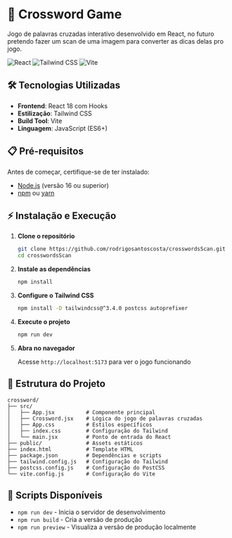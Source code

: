 # 🧩 Crossword Game

Jogo de palavras cruzadas interativo desenvolvido em React, no futuro pretendo fazer um scan de uma imagem para converter as dicas delas pro jogo.

![React](https://img.shields.io/badge/React-18.2.0-61DAFB?style=for-the-badge&logo=react&logoColor=white)
![Tailwind CSS](https://img.shields.io/badge/Tailwind_CSS-3.4.0-38B2AC?style=for-the-badge&logo=tailwind-css&logoColor=white)
![Vite](https://img.shields.io/badge/Vite-4.2.0-646CFF?style=for-the-badge&logo=vite&logoColor=white)



## 🛠️ Tecnologias Utilizadas

- **Frontend**: React 18 com Hooks
- **Estilização**: Tailwind CSS
- **Build Tool**: Vite
- **Linguagem**: JavaScript (ES6+)

## 📋 Pré-requisitos

Antes de começar, certifique-se de ter instalado:

- [Node.js](https://nodejs.org/) (versão 16 ou superior)
- [npm](https://www.npmjs.com/) ou [yarn](https://yarnpkg.com/)

## ⚡ Instalação e Execução

1. **Clone o repositório**
   ```bash
   git clone https://github.com/rodrigosantoscosta/crosswordsScan.git
   cd crosswordsScan
   ```

2. **Instale as dependências**
   ```bash
   npm install
   ```

3. **Configure o Tailwind CSS**
   ```bash
   npm install -D tailwindcss@^3.4.0 postcss autoprefixer
   ```

4. **Execute o projeto**
   ```bash
   npm run dev
   ```

5. **Abra no navegador**
   
   Acesse `http://localhost:5173` para ver o jogo funcionando

## 📁 Estrutura do Projeto

```
crossword/
├── src/
│   ├── App.jsx          # Componente principal
│   ├── Crossword.jsx    # Lógica do jogo de palavras cruzadas
│   ├── App.css          # Estilos específicos
│   ├── index.css        # Configuração do Tailwind
│   └── main.jsx         # Ponto de entrada do React
├── public/              # Assets estáticos
├── index.html           # Template HTML
├── package.json         # Dependências e scripts
├── tailwind.config.js   # Configuração do Tailwind
├── postcss.config.js    # Configuração do PostCSS
└── vite.config.js       # Configuração do Vite
```

## 🔧 Scripts Disponíveis

- `npm run dev` - Inicia o servidor de desenvolvimento
- `npm run build` - Cria a versão de produção
- `npm run preview` - Visualiza a versão de produção localmente